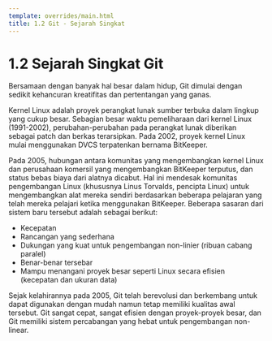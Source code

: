 ```yaml
---
template: overrides/main.html
title: 1.2 Git - Sejarah Singkat
---
```


# 1.2 Sejarah Singkat Git

Bersamaan dengan banyak hal besar dalam hidup, Git dimulai dengan sedikit kehancuran kreatifitas dan pertentangan yang ganas.

Kernel Linux adalah proyek perangkat lunak sumber terbuka dalam lingkup yang cukup besar. Sebagian besar waktu pemeliharaan dari kernel Linux (1991-2002), perubahan-perubahan pada perangkat lunak diberikan sebagai patch dan berkas terarsipkan. Pada 2002, proyek kernel Linux mulai menggunakan DVCS terpatenkan bernama BitKeeper.

Pada 2005, hubungan antara komunitas yang mengembangkan kernel Linux dan perusahaan komersil yang mengembangkan BitKeeper terputus, dan status bebas biaya dari alatnya dicabut. Hal ini mendesak komunitas pengembangan Linux (khususnya Linus Torvalds, pencipta Linux) untuk mengembangkan alat mereka sendiri berdasarkan beberapa pelajaran yang telah mereka pelajari ketika menggunakan BitKeeper. Beberapa sasaran dari sistem baru tersebut adalah sebagai berikut:

- Kecepatan
- Rancangan yang sederhana
- Dukungan yang kuat untuk pengembangan non-linier (ribuan cabang paralel)
- Benar-benar tersebar
- Mampu menangani proyek besar seperti Linux secara efisien (kecepatan dan ukuran data)

Sejak kelahirannya pada 2005, Git telah berevolusi dan berkembang untuk dapat digunakan dengan mudah namun tetap memiliki kualitas awal tersebut. Git sangat cepat, sangat efisien dengan proyek-proyek besar, dan Git memiliki sistem percabangan yang hebat untuk pengembangan non-linear.
